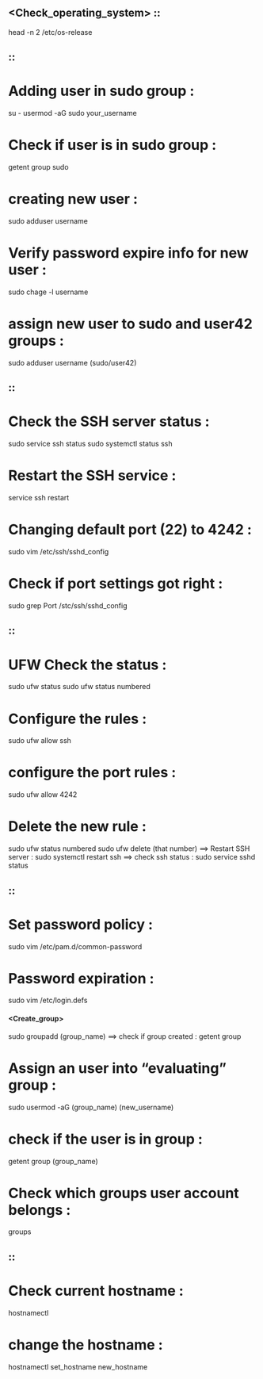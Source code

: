 ## <Check_operating_system> ::
head -n 2 /etc/os-release
## <user> ::
# Adding user in sudo group :
su -
usermod -aG sudo your_username
# Check if user is in sudo group :
getent group sudo
# creating new user :
sudo adduser username 
# Verify password expire info for new user :
sudo chage -l username
# assign new user to sudo and user42 groups :
sudo adduser username (sudo/user42)
## <SSH> ::
# Check the SSH server status :
sudo service ssh status
sudo systemctl status ssh
# Restart the SSH service :
service ssh restart
# Changing default port (22) to 4242 :
sudo vim /etc/ssh/sshd_config
# Check if port settings got right :
sudo grep Port /stc/ssh/sshd_config
## <UFW> ::
# UFW Check the status :
sudo ufw status
sudo ufw status numbered
# Configure the rules :
sudo ufw allow ssh
# configure the port rules :
sudo ufw allow 4242
# Delete the new rule :
sudo ufw status numbered
sudo ufw delete (that number)
==> Restart SSH server : sudo systemctl restart ssh
==> check ssh status : sudo service sshd status
## <PASSWORD> ::
# Set password policy :
sudo vim /etc/pam.d/common-password
# Password expiration :
sudo vim /etc/login.defs
#### <Create_group> ####
sudo groupadd (group_name)
==> check if group created : getent group
# Assign an user into “evaluating” group :
sudo usermod -aG (group_name) (new_username)
# check if the user is in group :
getent group (group_name)
# Check which groups user account belongs :
groups
## <hostname> ::
# Check current hostname :
hostnamectl
# change the hostname :
hostnamectl set_hostname new_hostname
